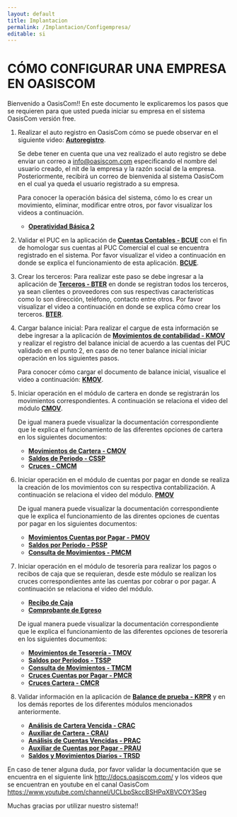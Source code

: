 ```yaml
---
layout: default
title: Implantacion
permalink: /Implantacion/Configempresa/
editable: si
---
```


# CÓMO CONFIGURAR UNA EMPRESA EN OASISCOM

Bienvenido a OasisCom!! En este documento le explicaremos los pasos que se requieren para que usted pueda iniciar su empresa en el sistema OasisCom versión free.  

1. Realizar el auto registro en OasisCom cómo se puede observar en el siguiente video: [**Autoregistro**](https://www.youtube.com/watch?v=dJBGYjlFIvw&t=49s).

	Se debe tener en cuenta que una vez realizado el auto registro se debe enviar un correo a info@oasiscom.com especificando el nombre del usuario creado, el nit de la empresa y la razón social de la empresa. Posteriormente, recibirá un correo de bienvenida al sistema OasisCom en el cual ya queda el usuario registrado a su empresa.  

	Para conocer la operación básica del sistema, cómo lo es crear un movimiento, eliminar, modificar entre otros, por favor visualizar los videos a continuación.

	* [**Operatividad Básica 2**](https://www.youtube.com/watch?v=olTkOobSuQM&t=6s  )


2. Validar el PUC en la aplicación de [**Cuentas Contables - BCUE**](http://docs.oasiscom.com/Operacion/common/bcuenta/bcue) con el fin de homologar sus cuentas al PUC Comercial el cual se encuentra registrado en el sistema. Por favor visualizar el video a continuación en donde se explica el funcionamiento de esta aplicación. [**BCUE**](https://www.youtube.com/watch?v=we2Kmmrugss&t=1s).

3. Crear los terceros: Para realizar este paso se debe ingresar a la aplicación de [**Terceros - BTER**](http://docs.oasiscom.com/Operacion/common/btercer/bter) en donde se registran todos los terceros, ya sean clientes o proveedores con sus respectivas caracteristicas como lo son dirección, teléfono, contacto entre otros. Por favor visualizar el video a continuación en donde se explica cómo crear los terceros. [**BTER**](https://www.youtube.com/watch?v=BdvI6Ud6bOE&t=5s).

4. Cargar balance inicial: Para realizar el cargue de esta información se debe ingresar a la aplicación de [**Movimientos de contabilidad - KMOV**](http://docs.oasiscom.com/Operacion/erp/contabilidad/kmovimient/kmov) y realizar el registro del balance inicial de acuerdo a las cuentas del PUC validado en el punto 2, en caso de no tener balance inicial iniciar operación en los siguientes pasos.  

	Para conocer cómo cargar el documento de balance inicial, visualice el video a continuación: [**KMOV**](https://www.youtube.com/watch?v=ZasdBBSRrCo&t=9s).

5. Iniciar operación en el módulo de cartera en donde se registrarán los movimientos correspondientes. A continuación se relaciona el video del módulo [**CMOV**](https://www.youtube.com/watch?v=SIrGeG0_3KY&t=6s).

	De igual manera puede visualizar la documentación correspondiente que le explica el funcionamiento de las diferentes opciones de cartera en los siguientes documentos: 

	* [**Movimientos de Cartera - CMOV**](http://docs.oasiscom.com/Operacion/erp/cartera/cmovimient/cmov)
	* [**Saldos de Periodo - CSSP**](http://docs.oasiscom.com/Operacion/erp/cartera/csaldo/cssp)
	* [**Cruces - CMCM**](http://docs.oasiscom.com/Operacion/erp/cartera/cmovimient/cmcm)


6. Iniciar operación en el módulo de cuentas por pagar en donde se realiza la creación de los movimientos con su respectiva contabilización. A continuación se relaciona el video del módulo. [**PMOV**](https://www.youtube.com/watch?v=k9I5PhCrMcY&t=9s)

	De igual manera puede visualizar la documentación correspondiente que le explica el funcionamiento de las direntes opciones de cuentas por pagar en los siguientes documentos: 
    
    * [**Movimientos Cuentas por Pagar - PMOV**](http://docs.oasiscom.com/Operacion/erp/cuentas/pmovimient/pmov)
    * [**Saldos por Periodo - PSSP**](http://docs.oasiscom.com/Operacion/erp/cuentas/psaldo/pssp)
    * [**Consulta de Movimientos - PMCM**](http://docs.oasiscom.com/Operacion/erp/cuentas/psaldo/pssp)

7. Iniciar operación en el módulo de tesorería para realizar los pagos o recibos de caja que se requieran, desde este módulo se realizan los cruces correspondientes ante las cuentas por cobrar o por pagar. A continuación se relaciona el video del módulo.  

	* [**Recibo de Caja**](https://www.youtube.com/watch?v=XQxYD-iuiVA&t=7s)
	* [**Comprobante de Egreso**](https://www.youtube.com/watch?v=szpcK9jiCtI&t=1s)

	De igual manera puede visualizar la documentación correspondiente que le explica el funcionamiento de las diferentes opciones de tesorería en los siguientes documentos:  
    
    * [**Movimientos de Tesorería - TMOV**](http://docs.oasiscom.com/Operacion/erp/tesoreria/tmovimient/tmov)
    * [**Saldos por Periodos - TSSP**](http://docs.oasiscom.com/Operacion/erp/tesoreria/tsaldo/tssp)
    * [**Consulta de Movimientos - TMCM**](http://docs.oasiscom.com/Operacion/erp/tesoreria/tmovimient/tmcm)
    * [**Cruces Cuentas por Pagar - PMCR**](http://docs.oasiscom.com/Operacion/erp/cuentas/pmovimient/pmcr)
    * [**Cruces Cartera - CMCR**](http://docs.oasiscom.com/Operacion/erp/cartera/cmovimient/cmcr)
    

8. Validar información en la aplicación de [**Balance de prueba - KRPR**](http://docs.oasiscom.com/Operacion/erp/contabilidad/kreporte/krpr) y en los demás reportes de los diferentes módulos mencionados anteriormente.

	* [**Análisis de Cartera Vencida - CRAC**](http://docs.oasiscom.com/Operacion/erp/cartera/creporte/crac)
	* [**Auxiliar de Cartera - CRAU**](http://docs.oasiscom.com/Operacion/erp/cartera/creporte/crac)
	* [**Análisis de Cuentas Vencidas - PRAC**](http://docs.oasiscom.com/Operacion/erp/cuentas/preporte/prac)
	* [**Auxiliar de Cuentas por Pagar - PRAU**](http://docs.oasiscom.com/Operacion/erp/cuentas/preporte/prau)
	* [**Saldos y Movimientos Diarios - TRSD**](http://docs.oasiscom.com/Operacion/erp/tesoreria/treporte/trsd)

En caso de tener alguna duda, por favor validar la documentación que se encuentra en el siguiente link http://docs.oasiscom.com/ y los videos que se encuentran en youtube en el canal OasisCom https://www.youtube.com/channel/UCLbpSkccBSHPqXBVCOY3Seg

Muchas gracias por utilizar nuestro sistema!!

